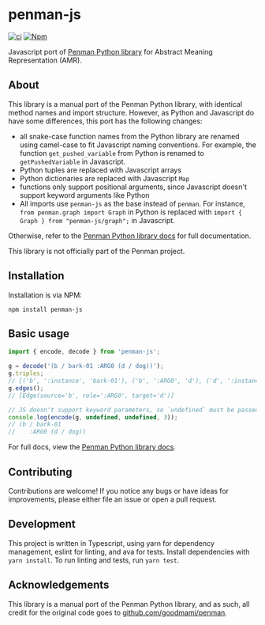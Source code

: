 # penman-js

[![ci](https://img.shields.io/github/actions/workflow/status/chanind/penman-js/ci.yaml?branch=main)](https://github.com/chanind/penman-js)
[![Npm](https://img.shields.io/npm/v/penman-js)](https://www.npmjs.com/package/penman-js)

Javascript port of [Penman Python library](https://github.com/goodmami/penman) for Abstract Meaning Representation (AMR).

## About

This library is a manual port of the Penman Python library, with identical method names and import structure. However, as Python and Javascript do have some differences, this port has the following changes:

- all snake-case function names from the Python library are renamed using camel-case to fit Javascript naming conventions. For example, the function `get_pushed_variable` from Python is renamed to `getPushedVariable` in Javascript.
- Python tuples are replaced with Javascript arrays
- Python dictionaries are replaced with Javascript `Map`
- functions only support positional arguments, since Javascript doesn't support keyword arguments like Python
- All imports use `penman-js` as the base instead of `penman`. For instance, `from penman.graph import Graph` in Python is replaced with `import { Graph } from "penman-js/graph";` in Javascript.

Otherwise, refer to the [Penman Python library docs](https://penman.readthedocs.io/en/latest/index.html) for full documentation.

This library is not officially part of the Penman project.

## Installation

Installation is via NPM:

```
npm install penman-js
```

## Basic usage

```js
import { encode, decode } from 'penman-js';

g = decode('(b / bark-01 :ARG0 (d / dog))');
g.triples;
// [('b', ':instance', 'bark-01'), ('b', ':ARG0', 'd'), ('d', ':instance', 'dog')]
g.edges();
// [Edge(source='b', role=':ARG0', target='d')]

// JS doesn't support keyword parameters, so `undefined` must be passed for optional params
console.log(encode(g, undefined, undefined, 3));
// (b / bark-01
//    :ARG0 (d / dog))
```

For full docs, view the [Penman Python library docs](https://penman.readthedocs.io/en/latest/index.html).

## Contributing

Contributions are welcome! If you notice any bugs or have ideas for improvements, please either file an issue or open a pull request.

## Development

This project is written in Typescript, using yarn for dependency management, eslint for linting, and ava for tests. Install dependencies with `yarn install`. To run linting and tests, run `yarn test`.

## Acknowledgements

This library is a manual port of the Penman Python library, and as such, all credit for the original code goes to [github.com/goodmami/penman](https://github.com/goodmami/penman).
